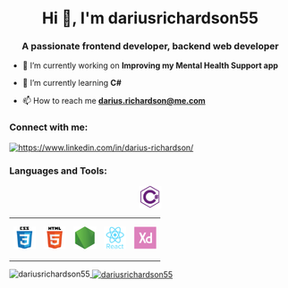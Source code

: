 <h1 align="center">Hi 👋, I'm dariusrichardson55</h1>
<h3 align="center">A passionate frontend developer, backend web developer</h3>

- 🔭 I’m currently working on **Improving my Mental Health Support app**

- 🌱 I’m currently learning **C#**

- 📫 How to reach me **darius.richardson@me.com**


<h3 align="left">Connect with me:</h3>
<p align="left">
<a href="https://www.linkedin.com/in/darius-richardson/" target="blank"><img align="center" src="https://cdn.jsdelivr.net/npm/simple-icons@3.0.1/icons/linkedin.svg" alt="https://www.linkedin.com/in/darius-richardson/" height="30" width="40" /></a>
</p>


<h3 align="left">Languages and Tools:</h3>


 <!-- C#  --> 

<a href="https://www.w3schools.com/cs" target="_blank"> 
<table width="100%">
 <tr>

   <p align="center"><img src="https://github.com/devicons/devicon/blob/master/icons/csharp/csharp-line.svg" alt="csharp" width="40" height="40"/></a>
  

  <!-- CSS3  --> 
   <tr>
<a href="https://www.w3schools.com/css" target="_blank"> 
 <td><p align="center"><img  src="https://github.com/devicons/devicon/blob/master/icons/css3/css3-original-wordmark.svg" alt="CSS3" width="40" height="40"/></a>

 
<!-- HTML5  --> 
<a href="https://www.w3schools.com/html/default.asp" target="_blank"> 
 <td><p align="center"><img src="https://github.com/devicons/devicon/blob/master/icons/html5/html5-original-wordmark.svg" alt="HTML5" width="40" height="40"/></a></p></td>

<!-- Node.js  --> 
<a href="https://nodejs.org/en/about" target="_blank"> 
 <td><p align="center"><img src="https://github.com/devicons/devicon/blob/master/icons/nodejs/nodejs-original.svg" alt="Node.js" width="40" height="40"/></a></p></td>


<!-- React   --> 
<a href="https://nodejs.org/en/about" target="_blank"> 
 <td><p align="center"><img src="https://github.com/devicons/devicon/blob/master/icons/react/react-original-wordmark.svg" alt="React" width="40" height="40"/></a></p></td>


<!-- Adobe Design   --> 
 <a href="https://www.adobe.com/products/xd.html" target="_blank"> 
 <td><p align="center"><img src="https://github.com/devicons/devicon/blob/master/icons/xd/xd-plain.svg" alt="Adobe Design" width="40" height="40"/></a></p?</td>
</tr>
</table>



<p><img align="left" src="https://github-readme-stats.vercel.app/api/top-langs?username=dariusrichardson55&show_icons=true&locale=en&layout=compact" alt="dariusrichardson55" /></p>

<p>&nbsp;<img align="center" src="https://github-readme-stats.vercel.app/api?username=dariusrichardson55&show_icons=true&locale=en" alt="dariusrichardson55" /></p>
